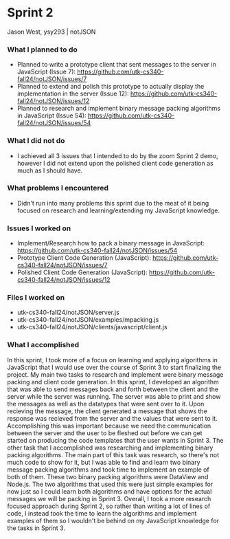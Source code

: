 # Sprint 2

Jason West, ysy293 | notJSON

### What I planned to do
- Planned to write a prototype client that sent messages to the server in JavaScript (Issue 7): https://github.com/utk-cs340-fall24/notJSON/issues/7
- Planned to extend and polish this prototype to actually display the implementation in the server (Issue 12): https://github.com/utk-cs340-fall24/notJSON/issues/12
- Planned to research and implement binary message packing algorithms in JavaScript (Issue 54): https://github.com/utk-cs340-fall24/notJSON/issues/54

### What I did not do
- I achieved all 3 issues that I intended to do by the zoom Sprint 2 demo, however I did not extend upon the polished client code generation as much as I should have.

### What problems I encountered
- Didn't run into many problems this sprint due to the meat of it being focused on research and learning/extending my JavaScript knowledge.

### Issues I worked on
- Implement/Research how to pack a binary message in JavaScript: https://github.com/utk-cs340-fall24/notJSON/issues/54
- Prototype Client Code Generation (JavaScript): https://github.com/utk-cs340-fall24/notJSON/issues/7
- Polished Client Code Generation (JavaScript): https://github.com/utk-cs340-fall24/notJSON/issues/12

### Files I worked on
- utk-cs340-fall24/notJSON/server.js
- utk-cs340-fall24/notJSON/examples/mpacking.js
- utk-cs340-fall24/notJSON/clients/javascript/client.js

### What I accomplished
In this sprint, I took more of a focus on learning and applying algorithms in JavaScript that I would use over the course of Sprint 3 to start finalizing the project. My main two tasks to research and implement were binary message packing and client code generation. In this sprint, I developed an algorithm that was able to send messages back and forth between the client and the server while the server was running. The server was able to print and show the messages as well as the datatypes that were sent over to it. Upon recieving the message, the client generated a message that shows the response was recieved from the server and the values that were sent to it. Accomplishing this was important because we need the communication between the server and the user to be fleshed out before we can get started on producing the code templates that the user wants in Sprint 3. The other task that I accomplished was researching and implementing binary packing algorithms. The main part of this task was research, so there's not much code to show for it, but I was able to find and learn two binary message packing algorithms and took time to implement an example of both of them. These two binary packing algorithms were DataView and Node.js. The two algorithms that used this were just simple examples for now just so I could learn both algorithms and have options for the actual messages we will be packing in Sprint 3. Overall, I took a more research focused approach during Sprint 2, so rather than writing a lot of lines of code, I instead took the time to learn the algorithms and implement examples of them so I wouldn't be behind on my JavaScript knowledge for the tasks in Sprint 3.
